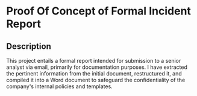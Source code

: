 <h1>Proof Of Concept of Formal Incident Report</h1>

<h2>Description</h2>
This project entails a formal report intended for submission to a senior analyst via email, primarily for documentation purposes. I have extracted the pertinent information from the initial document, restructured it, and compiled it into a Word document to safeguard the confidentiality of the company's internal policies and templates.
<br />
